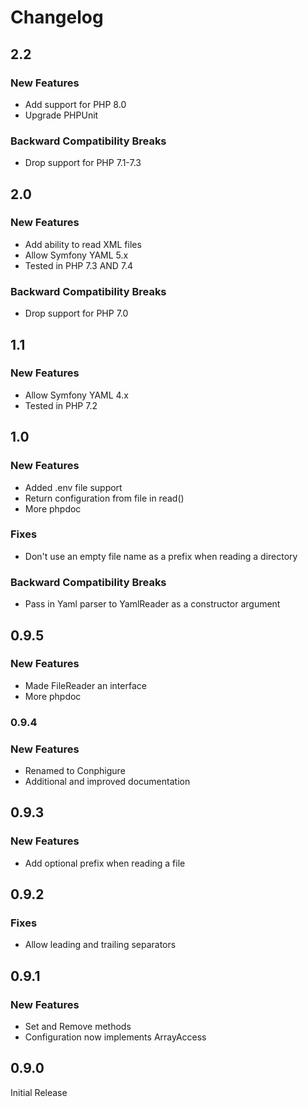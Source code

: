 # Changelog

## 2.2

### New Features
- Add support for PHP 8.0
- Upgrade PHPUnit

### Backward Compatibility Breaks
- Drop support for PHP 7.1-7.3

## 2.0

### New Features
- Add ability to read XML files
- Allow Symfony YAML 5.x
- Tested in PHP 7.3 AND 7.4

### Backward Compatibility Breaks
- Drop support for PHP 7.0

## 1.1

### New Features
- Allow Symfony YAML 4.x
- Tested in PHP 7.2

## 1.0

### New Features
- Added .env file support
- Return configuration from file in read()
- More phpdoc

### Fixes
- Don't use an empty file name as a prefix when reading a directory

### Backward Compatibility Breaks
- Pass in Yaml parser to YamlReader as a constructor argument

## 0.9.5

### New Features
- Made FileReader an interface
- More phpdoc

### 0.9.4

### New Features
- Renamed to Conphigure
- Additional and improved documentation

## 0.9.3

### New Features

- Add optional prefix when reading a file

## 0.9.2

### Fixes

- Allow leading and trailing separators

## 0.9.1

### New Features

- Set and Remove methods
- Configuration now implements ArrayAccess

## 0.9.0

Initial Release
